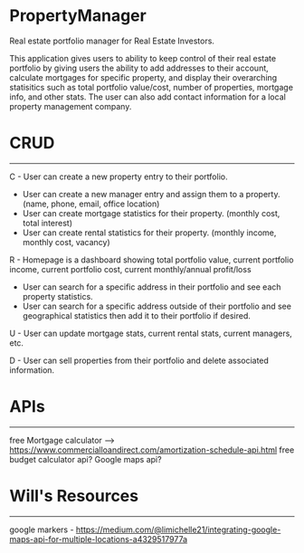 # PropertyManager


Real estate portfolio manager for Real Estate Investors.

This application gives users to ability to keep control of their real estate portfolio by giving users the ability to add addresses to their account,
calculate mortgages for specific property, and display their overarching statisitics such as total portfolio value/cost, number of properties,
mortgage info, and other stats. The user can also add contact information for a local property management company.


# CRUD
----

C - User can create a new property entry to their portfolio.
  - User can create a new manager entry and assign them to a property. (name, phone, email, office location)
  - User can create mortgage statistics for their property. (monthly cost, total interest)
  - User can create rental statistics for their property. (monthly income, monthly cost, vacancy)
  
R - Homepage is a dashboard showing total portfolio value, current portfolio income, current portfolio cost, current monthly/annual profit/loss
  - User can search for a specific address in their portfolio and see each property statistics.
  - User can search for a specific address outside of their portfolio and see geographical statistics then add it to their portfolio if desired.

U - User can update mortgage stats, current rental stats, current managers, etc.

D - User can sell properties from their portfolio and delete associated information.


# APIs
----
  
free Mortgage calculator --> https://www.commercialloandirect.com/amortization-schedule-api.html
free budget calculator api?
Google maps api?





# Will's Resources
----
google markers - https://medium.com/@limichelle21/integrating-google-maps-api-for-multiple-locations-a4329517977a
